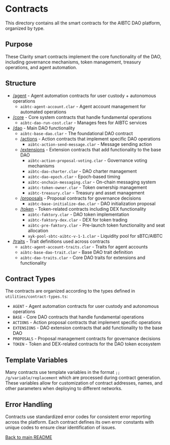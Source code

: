 # Contracts

This directory contains all the smart contracts for the AIBTC DAO platform, organized by type.

## Purpose

These Clarity smart contracts implement the core functionality of the DAO, including governance mechanisms, token management, treasury operations, and agent automation.

## Structure

- [/agent](/contracts/agent) - Agent automation contracts for user custody + autonomous operations
  - `aibtc-agent-account.clar` - Agent account management for automated operations
- [/core](/contracts/core) - Core system contracts that handle fundamental operations
  - `aibtc-dao-run-cost.clar` - Manages fees for AIBTC services
- [/dao](/contracts/dao) - Main DAO functionality
  - `aibtc-base-dao.clar` - The foundational DAO contract
  - [/actions](/contracts/dao/actions) - Action contracts that implement specific DAO operations
    - `aibtc-action-send-message.clar` - Message sending action
  - [/extensions](/contracts/dao/extensions) - Extension contracts that add functionality to the base DAO
    - `aibtc-action-proposal-voting.clar` - Governance voting mechanisms
    - `aibtc-dao-charter.clar` - DAO charter management
    - `aibtc-dao-epoch.clar` - Epoch-based timing
    - `aibtc-onchain-messaging.clar` - On-chain messaging system
    - `aibtc-token-owner.clar` - Token ownership management
    - `aibtc-treasury.clar` - Treasury and asset management
  - [/proposals](/contracts/dao/proposals) - Proposal contracts for governance decisions
    - `aibtc-base-initialize-dao.clar` - DAO initialization proposal
  - [/token](/contracts/dao/token) - Token-related contracts including DEX functionality
    - `aibtc-faktory.clar` - DAO token implementation
    - `aibtc-faktory-dex.clar` - DEX for token trading
    - `aibtc-pre-faktory.clar` - Pre-launch token functionality and seat allocation
    - `xyk-pool-sbtc-aibtc-v-1-1.clar` - Liquidity pool for sBTC/AIBTC
- [/traits](/contracts/traits) - Trait definitions used across contracts
  - `aibtc-agent-account-traits.clar` - Traits for agent accounts
  - `aibtc-base-dao-trait.clar` - Base DAO trait definition
  - `aibtc-dao-traits.clar` - Core DAO traits for extensions and functionality

## Contract Types

The contracts are organized according to the types defined in `utilities/contract-types.ts`:

- `AGENT` - Agent automation contracts for user custody and autonomous operations
- `BASE` - Core DAO contracts that handle fundamental operations
- `ACTIONS` - Action proposal contracts that implement specific operations
- `EXTENSIONS` - DAO extension contracts that add functionality to the base DAO
- `PROPOSALS` - Proposal management contracts for governance decisions
- `TOKEN` - Token and DEX-related contracts for the DAO token ecosystem

## Template Variables

Many contracts use template variables in the format `;; /g/variable/replacement` which are processed during contract generation. These variables allow for customization of contract addresses, names, and other parameters when deploying to different networks.

## Error Handling

Contracts use standardized error codes for consistent error reporting across the platform. Each contract defines its own error constants with unique codes to ensure clear identification of issues.

[Back to main README](/)
